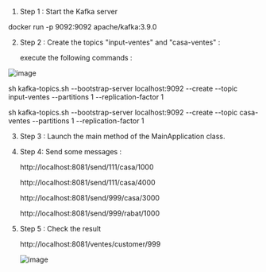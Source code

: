 1) Step 1 : Start the Kafka server
  
  docker run -p 9092:9092 apache/kafka:3.9.0

2) Step 2 : Create the topics "input-ventes" and "casa-ventes" :

   execute the following commands : 

  ![image](https://github.com/user-attachments/assets/faf7ed11-626f-45a4-b543-a47012b13b80)

  
sh kafka-topics.sh --bootstrap-server localhost:9092 --create --topic input-ventes --partitions 1 --replication-factor 1

sh kafka-topics.sh --bootstrap-server localhost:9092 --create --topic casa-ventes --partitions 1 --replication-factor 1

3) Step 3 : Launch the main method of the MainApplication class.
   
4) Step 4: Send some messages :

   http://localhost:8081/send/111/casa/1000
   
   http://localhost:8081/send/111/casa/4000

   http://localhost:8081/send/999/casa/3000

   http://localhost:8081/send/999/rabat/1000
   
5) Step 5 : Check the result

   http://localhost:8081/ventes/customer/999

   ![image](https://github.com/user-attachments/assets/9b12f447-b531-40e5-ab9e-f0f7ef0661f5)


   


   
